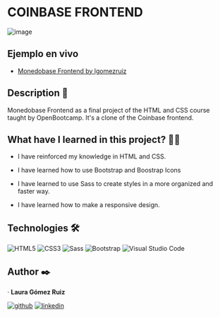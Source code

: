 # COINBASE FRONTEND
![image](https://github.com/lgomezruiz/Monedobase-Frontend/assets/97950503/3258124b-45bc-4f70-84f0-3a276df1a5a8)

## Ejemplo en vivo
- [Monedobase Frontend by lgomezruiz](https://monedobase-frontend.netlify.app/)

## Description 📑

Monedobase Frontend as a final project of the HTML and CSS course taught by OpenBootcamp. It's a clone of the Coinbase frontend.

## What have I learned in this project? 🙇🏻 

- I have reinforced my knowledge in HTML and CSS.
  
- I have learned how to use Bootstrap and Boostrap Icons
  
- I have learned to use Sass to create styles in a more organized and faster way.
  
- I have learned how to make a responsive design.

## Technologies 🛠

  ![HTML5](https://img.shields.io/badge/HTML5-E34F26?style=for-the-badge&logo=HTML5&logoColor=white)
  ![CSS3](https://img.shields.io/badge/CSS3-1572B6?style=for-the-badge&logo=CSS3&logoColor=white)
  ![Sass](https://img.shields.io/badge/Sass-CC6699?style=for-the-badge&logo=Sass&logoColor=white)
  ![Bootstrap](https://img.shields.io/badge/Bootstrap-7952B3?style=for-the-badge&logo=bootstrap&logoColor=white)
  ![Visual Studio Code](https://img.shields.io/badge/Visual%20Studio%20Code-007ACC?style=for-the-badge&logo=visualstudiocode&logoColor=white)

## Author ✒️
· **Laura Gómez Ruiz**

[![github](https://img.shields.io/static/v1?label=&message=github&color=171515&logo=github&logoColor=white&style=for-the-badge)](https://github.com/lgomezruiz)
[![linkedin](https://img.shields.io/static/v1?label=&message=linkedin&color=0e76a8&logo=linkedin&logoColor=white&style=for-the-badge)](https://www.linkedin.com/in/lgomezruiz/)
